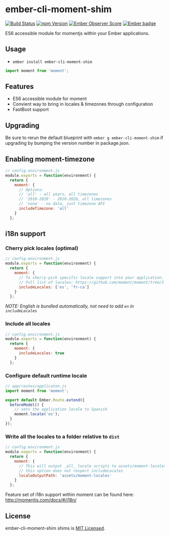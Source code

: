 # ember-cli-moment-shim
[![Build Status](https://travis-ci.org/jasonmit/ember-cli-moment-shim.svg?branch=master)](https://travis-ci.org/jasonmit/ember-cli-moment-shim)
[![npm Version][npm-badge]][npm]
[![Ember Observer Score](http://emberobserver.com/badges/ember-cli-moment-shim.svg)](http://emberobserver.com/addons/ember-cli-moment-shim)
[![Ember badge][ember-badge]][embadge]

ES6 accessible module for momentjs within your Ember applications.

## Usage

* `ember install ember-cli-moment-shim`

```js
import moment from 'moment';
```

## Features

* ES6 accessible module for moment
* Convient way to bring in locales & timezones through configuration
* FastBoot support

## Upgrading

Be sure to rerun the default blueprint with `ember g ember-cli-moment-shim` if upgrading by bumping the version number in package.json.

## Enabling moment-timezone

```js
// config.environment.js
module.exports = function(environment) {
  return {
    moment: {
      // Options:
      // 'all' - all years, all timezones
      // '2010-2020' - 2010-2020, all timezones
      // 'none' - no data, just timezone API
      includeTimezone: 'all'
    }
  };
```

## i18n support

### Cherry pick locales (optimal)

```js
// config.environment.js
module.exports = function(environment) {
  return {
    moment: {
      // To cherry-pick specific locale support into your application.
      // Full list of locales: https://github.com/moment/moment/tree/2.10.3/locale
      includeLocales: ['es', 'fr-ca']
    }
  };
```

*NOTE: English is bundled automatically, not need to add `en` in `includeLocales`*

### Include all locales

```js
// config.environment.js
module.exports = function(environment) {
  return {
    moment: {
      includeLocales: true
    }
  };
```

### Configure default runtime locale

```js
// app/routes/applicaton.js
import moment from 'moment';

export default Ember.Route.extend({
  beforeModel() {
    // sets the application locale to Spanish
    moment.locale('es');
  }
});
```

### Write all the locales to a folder relative to `dist`

```js
// config.environment.js
module.exports = function(environment) {
  return {
    moment: {
      // This will output _all_ locale scripts to assets/moment-locales
      // this option does not respect includeLocales
      localeOutputPath: 'assets/moment-locales'
    }
  };
```

Feature set of i18n support within moment can be found here:  http://momentjs.com/docs/#/i18n/

## License

ember-cli-moment-shim shims is [MIT Licensed](https://github.com/jasonmit/ember-cli-moment-shim/blob/master/LICENSE.md).

[embadge]: http://embadge.io/
[ember-badge]: http://embadge.io/v1/badge.svg?start=1.0.0
[npm]: https://www.npmjs.org/package/ember-cli-moment-shim
[npm-badge]: https://img.shields.io/npm/v/ember-cli-moment-shim.svg?style=flat-square
